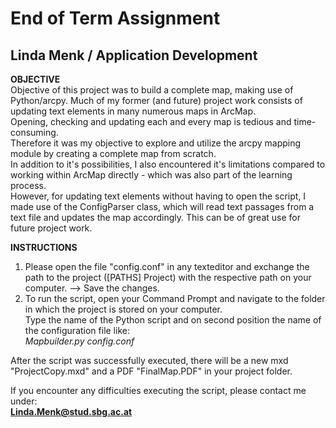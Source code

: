 # End of Term Assignment  
## Linda Menk / Application Development    
  
**OBJECTIVE**  
Objective of this project was to build a complete map, making use of Python/arcpy. 
Much of my former (and future) project work consists of updating text elements in many numerous maps in ArcMap.  
Opening, checking and updating each and every map is tedious and time-consuming.  
Therefore it was my objective to explore and utilize the arcpy mapping module by creating a complete map from scratch.  
In addition to it's possibilities, I also encountered it's limitations compared to working within ArcMap directly - which was also part of the learning process.  
However, for updating text elements without having to open the script, I made use of the ConfigParser class, which will read text passages from a text file and updates the map accordingly. This can be of great use for future project work.  

**INSTRUCTIONS**
1. Please open the file "config.conf" in any texteditor and exchange the path to the project ([PATHS] Project) with the respective path on your computer. --> Save the changes.  
2. To run the script, open your Command Prompt and navigate to the folder in which the project is stored on your computer.  
Type the name of the Python script and on second position the name of the configuration file like:  
  *Mapbuilder.py config.conf*  
  
After the script was successfully executed, there will be a new mxd "ProjectCopy.mxd" and a PDF "FinalMap.PDF" in your project folder. 

If you encounter any difficulties executing the script, please contact me under:  
**Linda.Menk@stud.sbg.ac.at**
